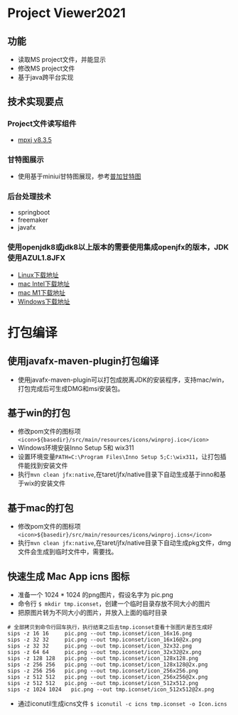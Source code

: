 # Project Viewer2021
## 功能
- 读取MS project文件，并能显示
- 修改MS project文件
- 基于java跨平台实现
## 技术实现要点
### Project文件读写组件
- [mpxj v8.3.5](http://www.mpxj.org)
### 甘特图展示
- 使用基于miniui甘特图展现，参考[普加甘特图](http://www.plusgantt.com/)
### 后台处理技术
- springboot
- freemaker
- javafx
### 使用openjdk8或jdk8以上版本的需要使用集成openjfx的版本，JDK使用AZUL1.8JFX
- [Linux下载地址](https://cdn.azul.com/zulu/bin/zulu8.60.0.21-ca-fx-jdk8.0.322-linux_x64.tar.gz)
- [mac Intel下载地址](https://cdn.azul.com/zulu/bin/zulu8.60.0.21-ca-fx-jdk8.0.322-macosx_x64.zip)
- [mac M1下载地址](https://cdn.azul.com/zulu/bin/zulu8.60.0.21-ca-fx-jdk8.0.322-macosx_aarch64.tar.gz)
- [Windows下载地址](https://cdn.azul.com/zulu/bin/zulu8.60.0.21-ca-fx-jdk8.0.322-win_x64.zip)
# 打包编译
## 使用javafx-maven-plugin打包编译
- 使用javafx-maven-plugin可以打包成脱离JDK的安装程序，支持mac/win，打包完成后可生成DMG和msi安装包。
## 基于win的打包
- 修改pom文件的图标项```<icon>${basedir}/src/main/resources/icons/winproj.ico</icon>```
- Windows环境安装Inno Setup 5和 wix311
- 设置环境变量```PATH=C:\Program Files\Inno Setup 5;C:\wix311```，让打包插件能找到安装文件
- 执行```mvn clean jfx:native```,在taret/jfx/native目录下自动生成基于inno和基于wix的安装文件
## 基于mac的打包
- 修改pom文件的图标项```<icon>${basedir}/src/main/resources/icons/winproj.icns</icon>```
- 执行```mvn clean jfx:native```,在taret/jfx/native目录下自动生成pkg文件，dmg文件会生成到临时文件中，需要找。


## 快速生成 Mac App icns 图标

- 准备一个 1024 * 1024 的png图片，假设名字为 pic.png
- 命令行 `$ mkdir tmp.iconset`，创建一个临时目录存放不同大小的图片
- 把原图片转为不同大小的图片，并放入上面的临时目录

```
# 全部拷贝到命令行回车执行，执行结束之后去tmp.iconset查看十张图片是否生成好
sips -z 16 16     pic.png --out tmp.iconset/icon_16x16.png
sips -z 32 32     pic.png --out tmp.iconset/icon_16x16@2x.png
sips -z 32 32     pic.png --out tmp.iconset/icon_32x32.png
sips -z 64 64     pic.png --out tmp.iconset/icon_32x32@2x.png
sips -z 128 128   pic.png --out tmp.iconset/icon_128x128.png
sips -z 256 256   pic.png --out tmp.iconset/icon_128x128@2x.png
sips -z 256 256   pic.png --out tmp.iconset/icon_256x256.png
sips -z 512 512   pic.png --out tmp.iconset/icon_256x256@2x.png
sips -z 512 512   pic.png --out tmp.iconset/icon_512x512.png
sips -z 1024 1024   pic.png --out tmp.iconset/icon_512x512@2x.png
```
- 通过iconutil生成icns文件 `$ iconutil -c icns tmp.iconset -o Icon.icns`